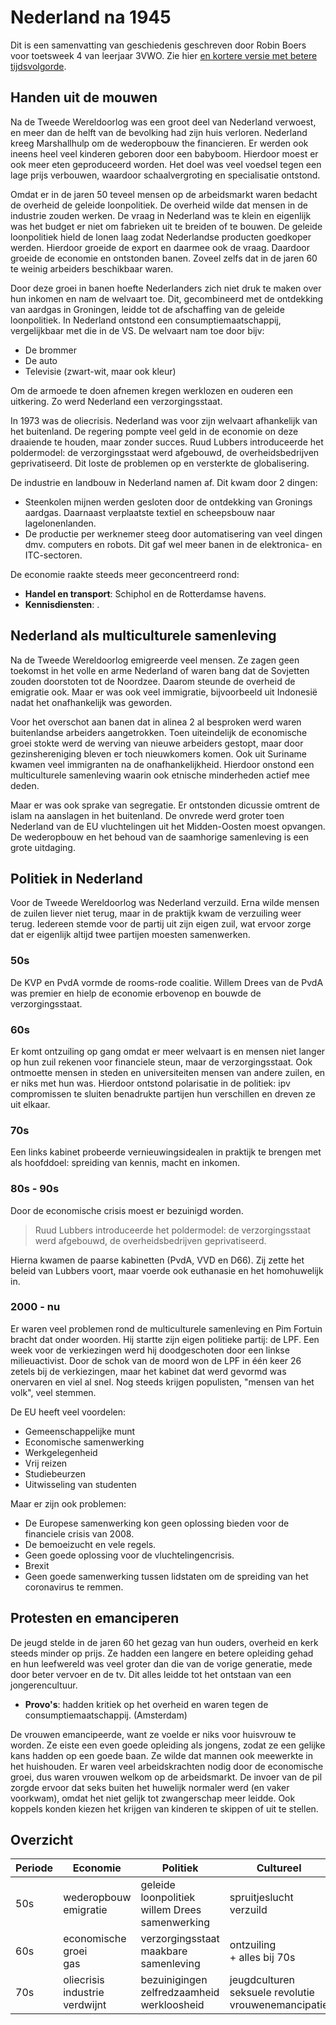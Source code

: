 # Nederland na 1945

Dit is een samenvatting van geschiedenis geschreven door Robin Boers voor toetsweek 4 van leerjaar 3VWO. Zie hier [en kortere versie met betere tijdsvolgorde](Geschiedenis%20%28v2%29).

## Handen uit de mouwen

Na de Tweede Wereldoorlog was een groot deel van Nederland verwoest, en meer dan de helft van de bevolking had zijn huis verloren. Nederland kreeg Marshallhulp om de wederopbouw the financieren. Er werden ook ineens heel veel kinderen geboren door een babyboom. Hierdoor moest er ook meer eten geproduceerd worden. Het doel was veel voedsel tegen een lage prijs verbouwen, waardoor schaalvergroting en specialisatie ontstond.

Omdat er in de jaren 50 teveel mensen op de arbeidsmarkt waren bedacht de overheid de geleide loonpolitiek. De overheid wilde dat mensen in de industrie zouden werken. De vraag in Nederland was te klein en eigenlijk was het budget er niet om fabrieken uit te breiden of te bouwen. De geleide loonpolitiek hield de lonen laag zodat Nederlandse producten goedkoper werden. Hierdoor groeide de export en daarmee ook de vraag. Daardoor groeide de economie en ontstonden banen. Zoveel zelfs dat in de jaren 60 te weinig arbeiders beschikbaar waren.

Door deze groei in banen hoefte Nederlanders zich niet druk te maken over hun inkomen en nam de welvaart toe. Dit, gecombineerd met de ontdekking van aardgas in Groningen, leidde tot de afschaffing van de geleide loonpolitiek. In Nederland ontstond een consumptiemaatschappij, vergelijkbaar met die in de VS. De welvaart nam toe door bijv:

- De brommer
- De auto
- Televisie (zwart-wit, maar ook kleur)

Om de armoede te doen afnemen kregen werklozen en ouderen een uitkering. Zo werd Nederland een verzorgingsstaat.

In 1973 was de oliecrisis. Nederland was voor zijn welvaart afhankelijk van het buitenland. De regering pompte veel geld in de economie on deze draaiende te houden, maar zonder succes. Ruud Lubbers introduceerde het poldermodel: de verzorgingsstaat werd afgebouwd, de overheidsbedrijven geprivatiseerd. Dit loste de problemen op en versterkte de globalisering.

De industrie en landbouw in Nederland namen af. Dit kwam door 2 dingen:

- Steenkolen mijnen werden gesloten door de ontdekking van Gronings aardgas. Daarnaast verplaatste textiel en scheepsbouw naar lagelonenlanden.
- De productie per werknemer steeg door automatisering van veel dingen dmv. computers en robots. Dit gaf wel meer banen in de elektronica- en ITC-sectoren.

De economie raakte steeds meer geconcentreerd rond:

- **Handel en transport**: Schiphol en de Rotterdamse havens.
- **Kennisdiensten**: .

## Nederland als multiculturele samenleving

Na de Tweede Wereldoorlog emigreerde veel mensen. Ze zagen geen toekomst in het volle en arme Nederland of waren bang dat de Sovjetten zouden doorstoten tot de Noordzee. Daarom steunde de overheid de emigratie ook. Maar er was ook veel immigratie, bijvoorbeeld uit Indonesië nadat het onafhankelijk was geworden.

Voor het overschot aan banen dat in alinea 2 al besproken werd waren buitenlandse arbeiders aangetrokken. Toen uiteindelijk de economische groei stokte werd de werving van nieuwe arbeiders gestopt, maar door gezinshereniging bleven er toch nieuwkomers komen. Ook uit Suriname kwamen veel immigranten na de onafhankelijkheid. Hierdoor onstond een multiculturele samenleving waarin ook etnische minderheden actief mee deden.

Maar er was ook sprake van segregatie. Er ontstonden dicussie omtrent de islam na aanslagen in het buitenland. De onvrede werd groter toen Nederland van de EU vluchtelingen uit het Midden-Oosten moest opvangen. De wederopbouw en het behoud van de saamhorige samenleving is een grote uitdaging.

## Politiek  in Nederland

Voor de Tweede Wereldoorlog was Nederland verzuild. Erna wilde mensen de zuilen liever niet terug, maar in de praktijk kwam de verzuiling weer terug. Iedereen stemde voor de partij uit zijn eigen zuil, wat ervoor zorge dat er eigenlijk altijd twee partijen moesten samenwerken.

### 50s

De KVP en PvdA vormde de rooms-rode coalitie. Willem Drees van de PvdA was premier en hielp de economie erbovenop en bouwde de verzorgingsstaat.

### 60s

Er komt ontzuiling op gang omdat er meer welvaart is en mensen niet langer op hun zuil rekenen voor financiele steun, maar de verzorgingsstaat. Ook ontmoette mensen in steden en universiteiten mensen van andere zuilen, en er niks met hun was. Hierdoor ontstond polarisatie in de politiek: ipv compromissen te sluiten benadrukte partijen hun verschillen en dreven ze uit elkaar.

### 70s

Een links kabinet probeerde vernieuwingsidealen in praktijk te brengen met als hoofddoel: spreiding van kennis, macht en inkomen. 

### 80s - 90s

Door de economische crisis moest er bezuinigd worden.

> Ruud Lubbers introduceerde het poldermodel: de verzorgingsstaat werd afgebouwd, de overheidsbedrijven geprivatiseerd.

Hierna kwamen de paarse kabinetten (PvdA, VVD en D66). Zij zette het beleid van Lubbers voort, maar voerde ook euthanasie en het homohuwelijk in.

### 2000 - nu

Er waren veel problemen rond de multiculturele samenleving en Pim Fortuin bracht dat onder woorden. Hij startte zijn eigen politieke partij: de LPF. Een week voor de verkiezingen werd hij doodgeschoten door een linkse milieuactivist. Door de schok van de moord won de LPF in één keer 26 zetels bij de verkiezingen, maar het kabinet dat werd gevormd was onervaren en viel al snel. Nog steeds krijgen populisten, "mensen van het volk", veel stemmen.


De EU heeft veel voordelen:

- Gemeenschappelijke munt
- Economische samenwerking
- Werkgelegenheid
- Vrij reizen
- Studiebeurzen
- Uitwisseling van studenten

Maar er zijn ook problemen:

- De Europese samenwerking kon geen oplossing bieden voor de financiele crisis van 2008.
- De bemoeizucht en vele regels.
- Geen goede oplossing voor de vluchtelingencrisis.
- Brexit
- Geen goede samenwerking tussen lidstaten om de spreiding van het coronavirus te remmen.


## Protesten en emanciperen

De jeugd stelde in de jaren 60 het gezag van hun ouders, overheid en kerk steeds minder op prijs. Ze hadden een langere en betere opleiding gehad en hun leefwereld was veel groter dan die van de vorige generatie, mede door beter vervoer en de tv. Dit alles leidde tot het ontstaan van een jongerencultuur.

- **Provo's**: hadden kritiek op het overheid en waren tegen de consumptiemaatschappij. (Amsterdam)

De vrouwen emancipeerde, want ze voelde er niks voor huisvrouw te worden. Ze eiste een even goede opleiding als jongens, zodat ze een gelijke kans hadden op een goede baan. Ze wilde dat mannen ook meewerkte in het huishouden. Er waren veel arbeidskrachten nodig door de economische groei, dus waren vrouwen welkom op de arbeidsmarkt. De invoer van de pil zorgde ervoor dat seks buiten het huwelijk normaler werd (en vaker voorkwam), omdat het niet gelijk tot zwangerschap meer leidde. Ook koppels konden kiezen het krijgen van kinderen te skippen of uit te stellen.

## Overzicht

| Periode | Economie                          | Politiek                                             | Cultureel                                                 |
|---------|-----------------------------------|------------------------------------------------------|-----------------------------------------------------------|
| 50s     | wederopbouw<br>emigratie          | geleide loonpolitiek<br>willem Drees<br>samenwerking | spruitjeslucht<br>verzuild                                |
| 60s     | economische groei<br>gas          | verzorgingsstaat<br>maakbare samenleving             | ontzuiling<br>+ alles bij 70s                             |
| 70s     | oliecrisis<br>industrie verdwijnt | bezuinigingen<br>zelfredzaamheid<br>werkloosheid     | jeugdculturen<br>seksuele revolutie<br>vrouwenemancipatie |